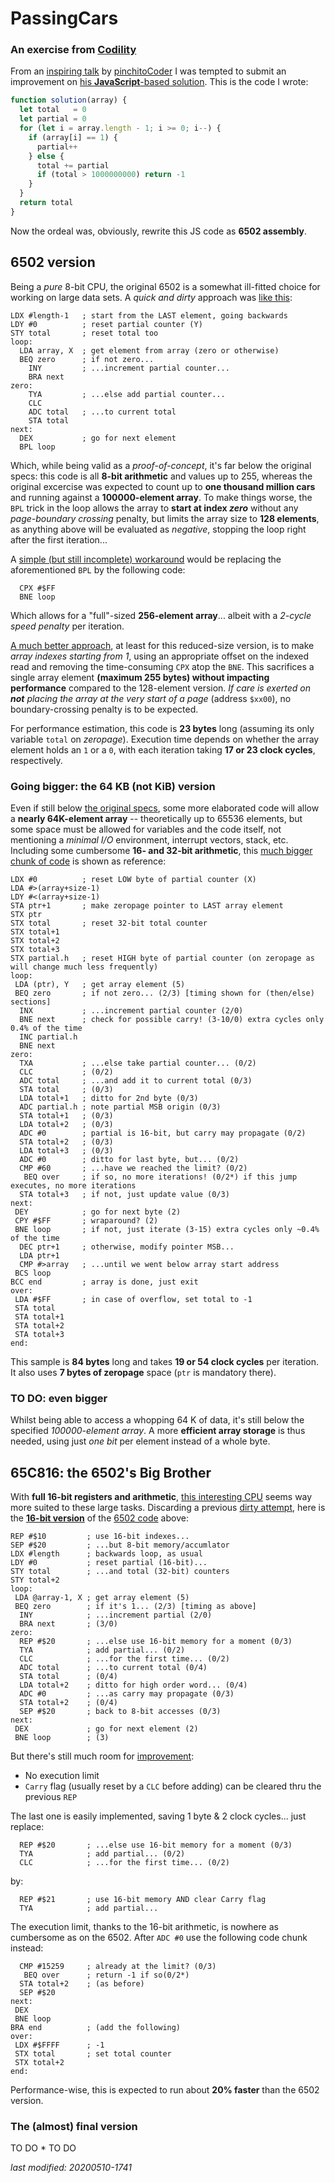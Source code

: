 # PassingCars

### An exercise from [Codility](https://app.codility.com/programmers/lessons/5-prefix_sums/passing_cars)

From an [inspiring talk](https://www.twitch.tv/videos/616019288) by [pinchitoCoder](https://www.twitch.tv/pinchitocoder) I was tempted
to submit an improvement on [his **JavaScript**-based solution](https://twitter.com/pinchito/status/1259189318893084672?s=20).
This is the code I wrote:

```javascript
function solution(array) {
  let total   = 0
  let partial = 0
  for (let i = array.length - 1; i >= 0; i--) {
    if (array[i] == 1) {
      partial++
    } else {
      total += partial
      if (total > 1000000000) return -1
    }
  }
  return total
}
```

Now the ordeal was, obviously, rewrite this JS code as **6502 assembly**.

## 6502 version

Being a _pure_ 8-bit CPU, the original 6502 is a somewhat ill-fitted choice for working on large data sets. A _quick and dirty_
approach was [like this](6502-128.s):

```assembly
LDX #length-1   ; start from the LAST element, going backwards
LDY #0          ; reset partial counter (Y)
STY total       ; reset total too
loop:
  LDA array, X  ; get element from array (zero or otherwise)
  BEQ zero      ; if not zero...
    INY         ; ...increment partial counter...
    BRA next
zero:
    TYA         ; ...else add partial counter...
    CLC
    ADC total   ; ...to current total
    STA total
next:
  DEX           ; go for next element
  BPL loop
```

Which, while being valid as a _proof-of-concept_, it's far below the original specs: this code is all **8-bit arithmetic** and values
up to 255, whereas the original excercise was expected to count up to **one thousand million cars** and running against a
**100000-element array**. To make things worse, the `BPL` trick in the loop allows the array to **start at index _zero_** without
any _page-boundary crossing_ penalty, but limits the array size to **128 elements**, as anything above will be evaluated as
_negative_, stopping the loop right after the first iteration...

A [simple (but still incomplete) workaround](6502-256.s) would be replacing the aforementioned `BPL` by the following code:

```assembly
  CPX #$FF
  BNE loop
```

Which allows for a "full"-sized **256-element array**... albeit with a _2-cycle speed penalty_ per iteration.

[A much better approach](6502-255.s), at least for this reduced-size version, is to make _array indexes starting from 1_, using an
appropriate offset on the indexed read and removing the time-consuming `CPX` atop the `BNE`.
This sacrifices a single array element **(maximum 255 bytes) without impacting performance**
compared to the 128-element version. _If care is exerted on **not** placing the array at the
very start of a page_ (address `$xx00`), no boundary-crossing penalty is to be expected.

For performance estimation, this code is **23 bytes** long (assuming its only variable
`total` on _zeropage_). Execution time depends on whether the array element holds an `1`
or a `0`, with each iteration taking **17 or 23 clock cycles**, respectively.
  
### Going bigger: the 64 KB (not KiB) version

Even if still below [the original specs](https://app.codility.com/programmers/lessons/5-prefix_sums/passing_cars), some more
elaborated code will allow a **nearly 64K-element array** -- theoretically up to 65536 elements, but some space must be allowed for
variables and the code itself, not mentioning a _minimal I/O_ environment, interrupt vectors, stack, etc. Including some
cumbersome **16- and 32-bit arithmetic**, this [much bigger chunk of code](6502-64k.s) is shown as reference:

```assembly
LDX #0          ; reset LOW byte of partial counter (X)
LDA #>(array+size-1)
LDY #<(array+size-1)
STA ptr+1       ; make zeropage pointer to LAST array element
STX ptr
STX total       ; reset 32-bit total counter
STX total+1
STX total+2
STX total+3
STX partial.h   ; reset HIGH byte of partial counter (on zeropage as will change much less frequently)
loop:
 LDA (ptr), Y   ; get array element (5)
 BEQ zero       ; if not zero... (2/3) [timing shown for (then/else) sections]
  INX           ; ...increment partial counter (2/0)
  BNE next      ; check for possible carry! (3-10/0) extra cycles only 0.4% of the time
  INC partial.h
  BNE next
zero:
  TXA           ; ...else take partial counter... (0/2)
  CLC           ; (0/2)
  ADC total     ; ...and add it to current total (0/3)
  STA total     ; (0/3)
  LDA total+1   ; ditto for 2nd byte (0/3)
  ADC partial.h ; note partial MSB origin (0/3)
  STA total+1   ; (0/3)
  LDA total+2   ; (0/3)
  ADC #0        ; partial is 16-bit, but carry may propagate (0/2)
  STA total+2   ; (0/3)
  LDA total+3   ; (0/3)
  ADC #0        ; ditto for last byte, but... (0/2)
  CMP #60       ; ...have we reached the limit? (0/2)
   BEQ over     ; if so, no more iterations! (0/2*) if this jump executes, no more iterations
  STA total+3   ; if not, just update value (0/3)
next:
 DEY            ; go for next byte (2)
 CPY #$FF       ; wraparound? (2)
 BNE loop       ; if not, just iterate (3-15) extra cycles only ~0.4% of the time
  DEC ptr+1     ; otherwise, modify pointer MSB...
  LDA ptr+1
  CMP #>array   ; ...until we went below array start address
 BCS loop
BCC end         ; array is done, just exit
over:
 LDA #$FF       ; in case of overflow, set total to -1
 STA total
 STA total+1
 STA total+2
 STA total+3
end:
```

This sample is **84 bytes** long and takes **19 or 54 clock cycles** per iteration.
It also uses **7 bytes of zeropage** space (`ptr` is mandatory there).
   
### TO DO: even bigger

Whilst being able to access a whopping 64 K of data, it's still below the specified
_100000-element array_. A more **efficient array storage** is thus needed, using
just _one bit_ per element instead of a whole byte.

## 65C816: the 6502's Big Brother

With **full 16-bit registers and arithmetic**, [this interesting CPU](https://en.wikipedia.org/wiki/WDC_65C816)
seems way more suited to these large tasks. Discarding a previous [dirty attempt](816-t16.s),
here is the [**16-bit version**](816-t32.s) of the [6502 code](6502-64k.s) above:

```assembly
REP #$10         ; use 16-bit indexes...
SEP #$20         ; ...but 8-bit memory/accumlator
LDX #length      ; backwards loop, as usual
LDY #0           ; reset partial (16-bit)...
STY total        ; ...and total (32-bit) counters
STY total+2
loop:
 LDA @array-1, X ; get array element (5)
 BEQ zero        ; if it's 1... (2/3) [timing as above]
  INY            ; ...increment partial (2/0)
  BRA next       ; (3/0)
zero:
  REP #$20       ; ...else use 16-bit memory for a moment (0/3)
  TYA            ; add partial... (0/2)
  CLC            ; ...for the first time... (0/2)
  ADC total      ; ...to current total (0/4)
  STA total      ; (0/4)
  LDA total+2    ; ditto for high order word... (0/4)
  ADC #0         ; ...as carry may propagate (0/3)
  STA total+2    ; (0/4)
  SEP #$20       ; back to 8-bit accesses (0/3)
next:
 DEX             ; go for next element (2)
 BNE loop        ; (3)
```

But there's still much room for [improvement](816-t32o.s):

- No execution limit
- `Carry` flag (usually reset by a `CLC` before adding) can be cleared thru the previous `REP`
 
The last one is easily implemented, saving 1 byte & 2 clock cycles... just replace:

```assembly
  REP #$20       ; ...else use 16-bit memory for a moment (0/3)
  TYA            ; add partial... (0/2)
  CLC            ; ...for the first time... (0/2)
```

by:

```assembly
  REP #$21       ; use 16-bit memory AND clear Carry flag
  TYA            ; add partial...
```

The execution limit, thanks to the 16-bit arithmetic, is nowhere as cumbersome as on the 6502.
After `ADC #0` use the following code chunk instead:

```assembly
  CMP #15259     ; already at the limit? (0/3)
   BEQ over      ; return -1 if so(0/2*)
  STA total+2    ; (as before)
  SEP #$20
next:
 DEX
 BNE loop
BRA end          ; (add the following)
over:
 LDX #$FFFF      ; -1
 STX total       ; set total counter
 STX total+2
end:
```

Performance-wise, this is expected to run about **20% faster** than the 6502 version.

### The (almost) final version

TO DO * TO DO

_last modified: 20200510-1741_
